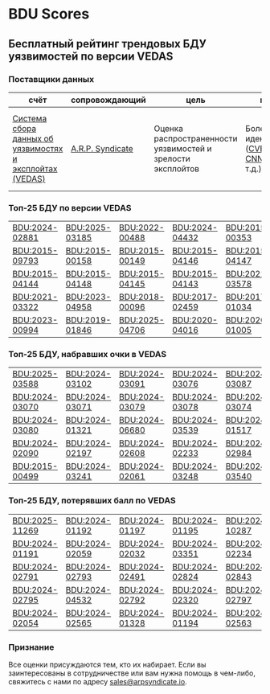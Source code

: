 
# BDU Scores
## Бесплатный рейтинг трендовых БДУ уязвимостей по версии VEDAS

### Поставщики данных
| счёт | cопровождающий | цель | покрытие | определение | частота |
| ----- | ---------- | ------- | -------- | ----------- | --------- |
| [Система сбора данных об уязвимостях и эксплойтах (VEDAS)](https://vedas.arpsyndicate.io) | [A.R.P. Syndicate](https://www.arpsyndicate.io) | Оценка распространенности уязвимостей и зрелости эксплойтов | Более 150 идентификаторов ([CVE](https://github.com/ARPSyndicate/cve-scores), [EUVD](https://github.com/ARPSyndicate/euvd-scores), [CNNVD](https://github.com/ARPSyndicate/cnnvd-scores), [BDU](https://github.com/ARPSyndicate/bdu-scores) и т.д.) | Аналитические данные с открытым исходным кодом (OSINT), полученные от [Exploit Observer](https://www.exploit.observer) | 12-16 часов |



<h3>Топ-25 БДУ по версии VEDAS</h3>

<table>
  <tr>
    <td><a href='https://vedas.arpsyndicate.io/?vuln=BDU:2024-02881'>BDU:2024-02881</a></td>
    <td><a href='https://vedas.arpsyndicate.io/?vuln=BDU:2025-03185'>BDU:2025-03185</a></td>
    <td><a href='https://vedas.arpsyndicate.io/?vuln=BDU:2022-00488'>BDU:2022-00488</a></td>
    <td><a href='https://vedas.arpsyndicate.io/?vuln=BDU:2024-04432'>BDU:2024-04432</a></td>
    <td><a href='https://vedas.arpsyndicate.io/?vuln=BDU:2015-00353'>BDU:2015-00353</a></td>
  </tr>
  <tr>
    <td><a href='https://vedas.arpsyndicate.io/?vuln=BDU:2015-09793'>BDU:2015-09793</a></td>
    <td><a href='https://vedas.arpsyndicate.io/?vuln=BDU:2015-00158'>BDU:2015-00158</a></td>
    <td><a href='https://vedas.arpsyndicate.io/?vuln=BDU:2015-00149'>BDU:2015-00149</a></td>
    <td><a href='https://vedas.arpsyndicate.io/?vuln=BDU:2015-04146'>BDU:2015-04146</a></td>
    <td><a href='https://vedas.arpsyndicate.io/?vuln=BDU:2015-04147'>BDU:2015-04147</a></td>
  </tr>
  <tr>
    <td><a href='https://vedas.arpsyndicate.io/?vuln=BDU:2015-04144'>BDU:2015-04144</a></td>
    <td><a href='https://vedas.arpsyndicate.io/?vuln=BDU:2015-04148'>BDU:2015-04148</a></td>
    <td><a href='https://vedas.arpsyndicate.io/?vuln=BDU:2015-04145'>BDU:2015-04145</a></td>
    <td><a href='https://vedas.arpsyndicate.io/?vuln=BDU:2015-04143'>BDU:2015-04143</a></td>
    <td><a href='https://vedas.arpsyndicate.io/?vuln=BDU:2021-03578'>BDU:2021-03578</a></td>
  </tr>
  <tr>
    <td><a href='https://vedas.arpsyndicate.io/?vuln=BDU:2021-03322'>BDU:2021-03322</a></td>
    <td><a href='https://vedas.arpsyndicate.io/?vuln=BDU:2023-04958'>BDU:2023-04958</a></td>
    <td><a href='https://vedas.arpsyndicate.io/?vuln=BDU:2018-00096'>BDU:2018-00096</a></td>
    <td><a href='https://vedas.arpsyndicate.io/?vuln=BDU:2017-02459'>BDU:2017-02459</a></td>
    <td><a href='https://vedas.arpsyndicate.io/?vuln=BDU:2017-01034'>BDU:2017-01034</a></td>
  </tr>
  <tr>
    <td><a href='https://vedas.arpsyndicate.io/?vuln=BDU:2023-00994'>BDU:2023-00994</a></td>
    <td><a href='https://vedas.arpsyndicate.io/?vuln=BDU:2019-01846'>BDU:2019-01846</a></td>
    <td><a href='https://vedas.arpsyndicate.io/?vuln=BDU:2025-04706'>BDU:2025-04706</a></td>
    <td><a href='https://vedas.arpsyndicate.io/?vuln=BDU:2020-04016'>BDU:2020-04016</a></td>
    <td><a href='https://vedas.arpsyndicate.io/?vuln=BDU:2020-01005'>BDU:2020-01005</a></td>
  </tr>
</table>


<h3>Топ-25 БДУ, набравших очки в VEDAS</h3>

<table>
  <tr>
    <td><a href='https://vedas.arpsyndicate.io/?vuln=BDU:2025-03588'>BDU:2025-03588</a></td>
    <td><a href='https://vedas.arpsyndicate.io/?vuln=BDU:2024-03102'>BDU:2024-03102</a></td>
    <td><a href='https://vedas.arpsyndicate.io/?vuln=BDU:2024-03091'>BDU:2024-03091</a></td>
    <td><a href='https://vedas.arpsyndicate.io/?vuln=BDU:2024-03076'>BDU:2024-03076</a></td>
    <td><a href='https://vedas.arpsyndicate.io/?vuln=BDU:2024-03087'>BDU:2024-03087</a></td>
  </tr>
  <tr>
    <td><a href='https://vedas.arpsyndicate.io/?vuln=BDU:2024-03070'>BDU:2024-03070</a></td>
    <td><a href='https://vedas.arpsyndicate.io/?vuln=BDU:2024-03071'>BDU:2024-03071</a></td>
    <td><a href='https://vedas.arpsyndicate.io/?vuln=BDU:2024-03079'>BDU:2024-03079</a></td>
    <td><a href='https://vedas.arpsyndicate.io/?vuln=BDU:2024-03078'>BDU:2024-03078</a></td>
    <td><a href='https://vedas.arpsyndicate.io/?vuln=BDU:2024-03074'>BDU:2024-03074</a></td>
  </tr>
  <tr>
    <td><a href='https://vedas.arpsyndicate.io/?vuln=BDU:2024-03080'>BDU:2024-03080</a></td>
    <td><a href='https://vedas.arpsyndicate.io/?vuln=BDU:2024-01321'>BDU:2024-01321</a></td>
    <td><a href='https://vedas.arpsyndicate.io/?vuln=BDU:2024-06680'>BDU:2024-06680</a></td>
    <td><a href='https://vedas.arpsyndicate.io/?vuln=BDU:2024-03539'>BDU:2024-03539</a></td>
    <td><a href='https://vedas.arpsyndicate.io/?vuln=BDU:2024-01517'>BDU:2024-01517</a></td>
  </tr>
  <tr>
    <td><a href='https://vedas.arpsyndicate.io/?vuln=BDU:2024-02090'>BDU:2024-02090</a></td>
    <td><a href='https://vedas.arpsyndicate.io/?vuln=BDU:2024-02197'>BDU:2024-02197</a></td>
    <td><a href='https://vedas.arpsyndicate.io/?vuln=BDU:2024-02608'>BDU:2024-02608</a></td>
    <td><a href='https://vedas.arpsyndicate.io/?vuln=BDU:2024-02233'>BDU:2024-02233</a></td>
    <td><a href='https://vedas.arpsyndicate.io/?vuln=BDU:2024-02984'>BDU:2024-02984</a></td>
  </tr>
  <tr>
    <td><a href='https://vedas.arpsyndicate.io/?vuln=BDU:2015-00499'>BDU:2015-00499</a></td>
    <td><a href='https://vedas.arpsyndicate.io/?vuln=BDU:2024-03241'>BDU:2024-03241</a></td>
    <td><a href='https://vedas.arpsyndicate.io/?vuln=BDU:2024-02061'>BDU:2024-02061</a></td>
    <td><a href='https://vedas.arpsyndicate.io/?vuln=BDU:2024-03248'>BDU:2024-03248</a></td>
    <td><a href='https://vedas.arpsyndicate.io/?vuln=BDU:2024-03540'>BDU:2024-03540</a></td>
  </tr>
</table>


<h3>Топ-25 БДУ, потерявших балл по VEDAS</h3>

<table>
  <tr>
    <td><a href='https://vedas.arpsyndicate.io/?vuln=BDU:2025-11269'>BDU:2025-11269</a></td>
    <td><a href='https://vedas.arpsyndicate.io/?vuln=BDU:2024-01192'>BDU:2024-01192</a></td>
    <td><a href='https://vedas.arpsyndicate.io/?vuln=BDU:2024-01197'>BDU:2024-01197</a></td>
    <td><a href='https://vedas.arpsyndicate.io/?vuln=BDU:2024-01195'>BDU:2024-01195</a></td>
    <td><a href='https://vedas.arpsyndicate.io/?vuln=BDU:2024-10287'>BDU:2024-10287</a></td>
  </tr>
  <tr>
    <td><a href='https://vedas.arpsyndicate.io/?vuln=BDU:2024-01191'>BDU:2024-01191</a></td>
    <td><a href='https://vedas.arpsyndicate.io/?vuln=BDU:2024-02059'>BDU:2024-02059</a></td>
    <td><a href='https://vedas.arpsyndicate.io/?vuln=BDU:2024-02032'>BDU:2024-02032</a></td>
    <td><a href='https://vedas.arpsyndicate.io/?vuln=BDU:2024-03351'>BDU:2024-03351</a></td>
    <td><a href='https://vedas.arpsyndicate.io/?vuln=BDU:2024-02234'>BDU:2024-02234</a></td>
  </tr>
  <tr>
    <td><a href='https://vedas.arpsyndicate.io/?vuln=BDU:2024-02791'>BDU:2024-02791</a></td>
    <td><a href='https://vedas.arpsyndicate.io/?vuln=BDU:2024-02793'>BDU:2024-02793</a></td>
    <td><a href='https://vedas.arpsyndicate.io/?vuln=BDU:2024-02491'>BDU:2024-02491</a></td>
    <td><a href='https://vedas.arpsyndicate.io/?vuln=BDU:2024-02824'>BDU:2024-02824</a></td>
    <td><a href='https://vedas.arpsyndicate.io/?vuln=BDU:2024-02843'>BDU:2024-02843</a></td>
  </tr>
  <tr>
    <td><a href='https://vedas.arpsyndicate.io/?vuln=BDU:2024-02795'>BDU:2024-02795</a></td>
    <td><a href='https://vedas.arpsyndicate.io/?vuln=BDU:2024-04532'>BDU:2024-04532</a></td>
    <td><a href='https://vedas.arpsyndicate.io/?vuln=BDU:2024-02792'>BDU:2024-02792</a></td>
    <td><a href='https://vedas.arpsyndicate.io/?vuln=BDU:2024-02320'>BDU:2024-02320</a></td>
    <td><a href='https://vedas.arpsyndicate.io/?vuln=BDU:2024-02797'>BDU:2024-02797</a></td>
  </tr>
  <tr>
    <td><a href='https://vedas.arpsyndicate.io/?vuln=BDU:2024-02054'>BDU:2024-02054</a></td>
    <td><a href='https://vedas.arpsyndicate.io/?vuln=BDU:2024-02565'>BDU:2024-02565</a></td>
    <td><a href='https://vedas.arpsyndicate.io/?vuln=BDU:2024-01328'>BDU:2024-01328</a></td>
    <td><a href='https://vedas.arpsyndicate.io/?vuln=BDU:2024-01194'>BDU:2024-01194</a></td>
    <td><a href='https://vedas.arpsyndicate.io/?vuln=BDU:2024-02563'>BDU:2024-02563</a></td>
  </tr>
</table>


### Признание
Все оценки присуждаются тем, кто их набирает.
Если вы заинтересованы в сотрудничестве или вам нужна помощь в чем-либо, свяжитесь с нами по адресу [sales@arpsyndicate.io](mailto:sales@arpsyndicate.io).

